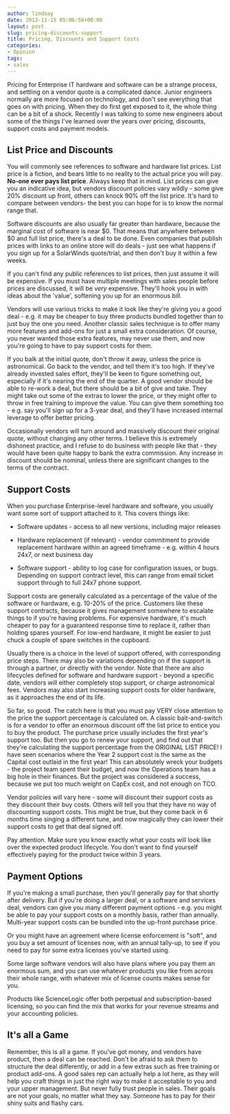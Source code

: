 ```yaml
---
author: lindsay
date: 2013-11-15 05:06:58+00:00
layout: post
slug: pricing-discounts-support
title: Pricing, Discounts and Support Costs
categories:
- Opinion
tags:
- sales
---
```


Pricing for Enterprise IT hardware and software can be a strange process, and settling on a vendor quote is a complicated dance. Junior engineers normally are more focused on technology, and don't see everything that goes on with pricing. When they do first get exposed to it, the whole thing can be a bit of a shock. Recently I was talking to some new engineers about some of the things I've learned over the years over pricing, discounts, support costs and payment models.


## List Price and Discounts


You will commonly see references to software and hardware list prices. List price is a fiction, and bears little to no reality to the actual price you will pay. **No-one ever pays list price**. Always keep that in mind. List prices can give you an indicative idea, but vendors discount policies vary wildly - some give 20% discount up front, others can knock 90% off the list price. It's hard to compare between vendors- the best you can hope for is to know the normal range that.

Software discounts are also usually far greater than hardware, because the marginal cost of software is near $0. That means that anywhere between $0 and full list price, there's a deal to be done. Even companies that publish prices with links to an online store will do deals - just see what happens if you sign up for a SolarWinds quote/trial, and then don't buy it within a few weeks.

If you can't find any public references to list prices, then just assume it will be expensive. If you must have multiple meetings with sales people before prices are discussed, it will be _very_ expensive. They'll hook you in with ideas about the 'value', softening you up for an enormous bill.

Vendors will use various tricks to make it look like they're giving you a good deal - e.g. it may be cheaper to buy three products bundled together than to just buy the one you need. Another classic sales technique is to offer many more features and add-ons for just a small extra consideration. Of course, you never wanted those extra features, may never use them, and now you're going to have to pay support costs for them.

If you balk at the initial quote, don't throw it away, unless the price is astronomical. Go back to the vendor, and tell them it's too high. If they've already invested sales effort, they'll be keen to figure something out, especially if it's nearing the end of the quarter. A good vendor should be able to re-work a deal, but there should be a bit of give and take. They might take out some of the extras to lower the price, or they might offer to throw in free training to improve the value. You can give them something too - e.g. say you'll sign up for a 3-year deal, and they'll have increased internal leverage to offer better pricing.

Occasionally vendors will turn around and massively discount their original quote, without changing any other terms. I believe this is extremely dishonest practice, and I refuse to do business with people like that - they would have been quite happy to bank the extra commission. Any increase in discount should be nominal, unless there are significant changes to the terms of the contract.


## Support Costs


When you purchase Enterprise-level hardware and software, you usually want some sort of support attached to it. This covers things like:



	
  * Software updates - access to all new versions, including major releases

	
  * Hardware replacement (if relevant) - vendor commitment to provide replacement hardware within an agreed timeframe - e.g. within 4 hours 24x7, or next business day

	
  * Software support - ability to log case for configuration issues, or bugs. Depending on support contract level, this can range from email ticket support through to full 24x7 phone support.


Support costs are generally calculated as a percentage of the value of the software or hardware, e.g. 10-20% of the price. Customers like these support contracts, because it gives management somewhere to escalate things to if you're having problems. For expensive hardware, it's much cheaper to pay for a guaranteed response time to replace it, rather than holding spares yourself. For low-end hardware, it might be easier to just chuck a couple of spare switches in the cupboard.

Usually there is a choice in the level of support offered, with corresponding price steps. There may also be variations depending on if the support is through a partner, or directly with the vendor. Note that there are also lifecycles defined for software and hardware support - beyond a specific date, vendors will either completely stop support, or charge astronomical fees. Vendors may also start increasing support costs for older hardware, as it approaches the end of its life.

So far, so good. The catch here is that you must pay VERY close attention to the price the support percentage is calculated on. A classic bait-and-switch is for a vendor to offer an enormous discount off the list price to entice you to buy the product. The purchase price usually includes the first year's support too. But then you go to renew your support, and find out that they're calculating the support percentage from the ORIGINAL LIST PRICE! I have seen scenarios where the Year 2 support cost is the same as the Capital cost outlaid in the first year! This can absolutely wreck your budgets - the project team spent their budget, and now the Operations team has a big hole in their finances. But the project was considered a success, because we put too much weight on CapEx cost, and not enough on TCO.

Vendor policies will vary here - some will discount their support costs as they discount their buy costs. Others will tell you that they have no way of discounting support costs. This might be true, but they come back in 6 months time singing a different tune, and now magically they can lower their support costs to get that deal signed off.

Pay attention. Make sure you know exactly what your costs will look like over the expected product lifecycle. You don't want to find yourself effectively paying for the product twice within 3 years.


## Payment Options


If you're making a small purchase, then you'll generally pay for that shortly after delivery. But if you're doing a larger deal, or a software and services deal, vendors can give you many different payment options - e.g. you might be able to pay your support costs on a monthly basis, rather than annually. Multi-year support costs can be bundled into the up-front purchase price.

Or you might have an agreement where license enforcement is "soft", and you buy a set amount of licenses now, with an annual tally-up, to see if you need to pay for some extra licenses you've started using.

Some large software vendors will also have plans where you pay them an enormous sum, and you can use whatever products you like from across their whole range, with whatever mix of license counts makes sense for you.

Products like ScienceLogic offer both perpetual and subscription-based licensing, so you can find the mix that works for your revenue streams and your accounting policies.


## It's all a Game


Remember, this is all a game. If you've got money, and vendors have product, then a deal can be reached. Don't be afraid to ask them to structure the deal differently, or add in a few extras such as free training or product add-ons. A good sales rep can actually help a lot here, as they will help you craft things in just the right way to make it acceptable to you and your upper management. But never fully trust people in sales. Their goals are not your goals, no matter what they say. Someone has to pay for their shiny suits and flashy cars.
